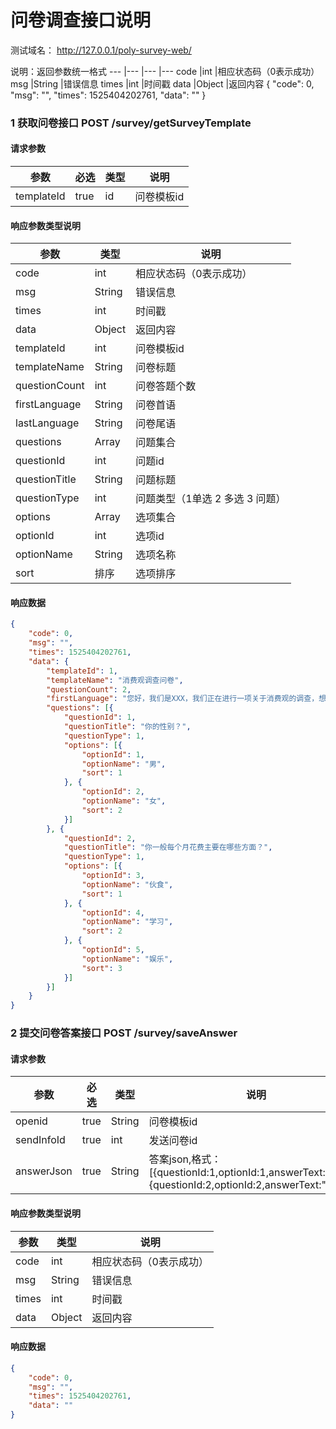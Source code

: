 # 问卷调查接口说明
测试域名：  http://127.0.0.1/poly-survey-web/

说明：返回参数统一格式
---             |---      |---      |---
code    	  |int      |相应状态码（0表示成功）
msg  		  |String   |错误信息
times 		  |int      |时间戳
data 		  |Object   |返回内容
{
	"code": 0,
	"msg": "",
	"times": 1525404202761,
	"data": ""
}



### 1 获取问卷接口 POST  /survey/getSurveyTemplate
#### 请求参数
参数            |必选     |类型     |说明
---             |---      |---      |---
templateId      |true     |id       |问卷模板id


#### 响应参数类型说明
参数            |类型     |说明
---           |---      |---   
code    	  |int      |相应状态码（0表示成功）
msg  		  |String   |错误信息
times 		  |int      |时间戳
data 		  |Object   |返回内容
templateId    |int      |问卷模板id
templateName  |String   |问卷标题
questionCount |int      |问卷答题个数
firstLanguage |String   |问卷首语
lastLanguage  |String   |问卷尾语
questions     |Array    |问题集合
  questionId    |int      |问题id
  questionTitle |String   |问题标题
  questionType  |int      |问题类型（1单选 2 多选 3 问题）
   options     |Array    |选项集合
   optionId    |int      |选项id
   optionName  |String   |选项名称
   sort        |排序      |选项排序

#### 响应数据
```json
{
	"code": 0,
	"msg": "",
	"times": 1525404202761,
	"data": {
		"templateId": 1,
		"templateName": "消费观调查问卷",
		"questionCount": 2,
		"firstLanguage": "您好，我们是XXX，我们正在进行一项关于消费观的调查，想邀请您用几分钟时间帮忙填答这份问卷。本问卷实行匿名制，所有数据只用于统计分析， 请您放心填写。题目选项无对错之分，请您按自己的实际情况填写。谢谢您的帮助。",
		"questions": [{
			"questionId": 1,
			"questionTitle": "你的性别？",
			"questionType": 1,
			"options": [{
				"optionId": 1,
				"optionName": "男",
				"sort": 1
			}, {
				"optionId": 2,
				"optionName": "女",
				"sort": 2
			}]
		}, {
			"questionId": 2,
			"questionTitle": "你一般每个月花费主要在哪些方面？",
			"questionType": 1,
			"options": [{
				"optionId": 3,
				"optionName": "伙食",
				"sort": 1
			}, {
				"optionId": 4,
				"optionName": "学习",
				"sort": 2
			}, {
				"optionId": 5,
				"optionName": "娱乐",
				"sort": 3
			}]
		}]
	}
}
```



### 2 提交问卷答案接口 POST  /survey/saveAnswer
#### 请求参数
参数            |必选     |类型     |说明
---             |---      |---      |---
openid      	|true     |String       |问卷模板id
sendInfoId      |true     |int          |发送问卷id 
answerJson      |true     |String       |答案json,格式：[{questionId:1,optionId:1,answerText:"xxxx"},{questionId:2,optionId:2,answerText:""}]


#### 响应参数类型说明
参数            |类型     |说明
---           |---      |---   
code    	  |int      |相应状态码（0表示成功）
msg  		  |String   |错误信息
times 		  |int      |时间戳
data 		  |Object   |返回内容

#### 响应数据

```json
{
	"code": 0,
	"msg": "",
	"times": 1525404202761,
	"data": ""
}
```

